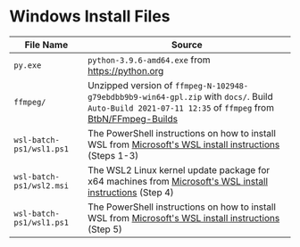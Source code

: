 # Windows Install Files

| **File Name**            | **Source**                                                   |
| ------------------------ | ------------------------------------------------------------ |
| `py.exe`                 | `python-3.9.6-amd64.exe` from https://python.org             |
| `ffmpeg/`                | Unzipped version of `ffmpeg-N-102948-g79ebdbb9b9-win64-gpl.zip` with `docs/`. Build `Auto-Build 2021-07-11 12:35` of `ffmpeg` from [BtbN/FFmpeg-Builds](https://github.com/BtbN/FFmpeg-Builds) |
| `wsl-batch-ps1/wsl1.ps1` | The PowerShell instructions on how to install WSL from [Microsoft's WSL install instructions](https://docs.microsoft.com/en-us/windows/wsl/install-win10) (Steps 1-3) |
| `wsl-batch-ps1/wsl2.msi` | The WSL2 Linux kernel update package for x64 machines from [Microsoft's WSL install instructions](https://docs.microsoft.com/en-us/windows/wsl/install-win10) (Step 4) |
| `wsl-batch-ps1/wsl1.ps1` | The PowerShell instructions on how to install WSL from [Microsoft's WSL install instructions](https://docs.microsoft.com/en-us/windows/wsl/install-win10) (Step 5) |

